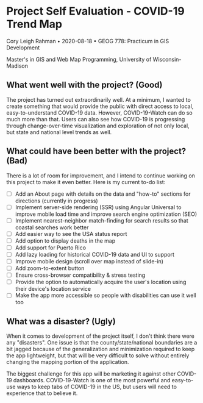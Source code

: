 
# Project Self Evaluation - COVID-19 Trend Map

Cory Leigh Rahman • 2020-08-18 • GEOG 778: Practicum in GIS Development

Master's in GIS and Web Map Programming, University of Wisconsin-Madison

## What went well with the project? (Good)

The project has turned out extraordinarily well. At a minimum, I wanted to create something that would provide the public with direct access to local, easy-to-understand COVID-19 data. However, COVID-19-Watch can do so much more than that. Users can also see how COVID-19 is progressing through change-over-time visualization and exploration of not only local, but state and national level trends as well.

## What could have been better with the project? (Bad)

There is a lot of room for improvement, and I intend to continue working on this project to make it even better. Here is my current to-do list:

- [ ] Add an About page with details on the data and "how-to" sections for directions (currently in progress)
- [ ] Implement server-side rendering (SSR) using Angular Universal to improve mobile load time and improve search engine optimization (SEO)
- [ ] Implement nearest-neighbor match-finding for search results so that coastal searches work better
- [ ] Add easier way to see the USA status report
- [ ] Add option to display deaths in the map
- [ ] Add support for Puerto Rico
- [ ] Add lazy loading for historical COVID-19 data and UI to support
- [ ] Improve mobile design (scroll over map instead of slide-in)
- [ ] Add zoom-to-extent button
- [ ] Ensure cross-browser compatibility & stress testing
- [ ] Provide the option to automatically acquire the user's location using their device's location service
- [ ] Make the app more accessible so people with disabilities can use it well too

## What was a disaster? (Ugly)

When it comes to development of the project itself, I don't think there were any "disasters". One issue is that the county/state/national boundaries are a bit jagged because of the generalization and minimization required to keep the app lightweight, but that will be very difficult to solve without entirely changing the mapping portion of the application.

The biggest challenge for this app will be marketing it against other COVID-19 dashboards. COVID-19-Watch is one of the most powerful and easy-to-use ways to keep tabs of COVID-19 in the US, but users will need to experience that to believe it.
